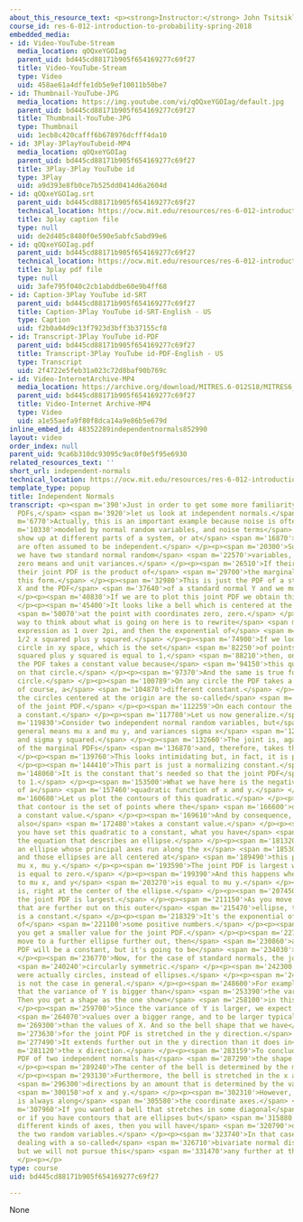 ```yaml
---
about_this_resource_text: <p><strong>Instructor:</strong> John Tsitsiklis</p>
course_id: res-6-012-introduction-to-probability-spring-2018
embedded_media:
- id: Video-YouTube-Stream
  media_location: qOQxeYGOIag
  parent_uid: bd445cd88171b905f654169277c69f27
  title: Video-YouTube-Stream
  type: Video
  uid: 458ae61a4dffe1db5e9ef10011b50be7
- id: Thumbnail-YouTube-JPG
  media_location: https://img.youtube.com/vi/qOQxeYGOIag/default.jpg
  parent_uid: bd445cd88171b905f654169277c69f27
  title: Thumbnail-YouTube-JPG
  type: Thumbnail
  uid: 1ecb8c420cafff6b678976dcfff4da10
- id: 3Play-3PlayYouTubeid-MP4
  media_location: qOQxeYGOIag
  parent_uid: bd445cd88171b905f654169277c69f27
  title: 3Play-3Play YouTube id
  type: 3Play
  uid: a9d393e8fb0ce7b525dd0414d6a2604d
- id: qOQxeYGOIag.srt
  parent_uid: bd445cd88171b905f654169277c69f27
  technical_location: https://ocw.mit.edu/resources/res-6-012-introduction-to-probability-spring-2018/part-i-the-fundamentals/independent-normals/qOQxeYGOIag.srt
  title: 3play caption file
  type: null
  uid: de2d405c8480f0e590e5abfc5abd99e6
- id: qOQxeYGOIag.pdf
  parent_uid: bd445cd88171b905f654169277c69f27
  technical_location: https://ocw.mit.edu/resources/res-6-012-introduction-to-probability-spring-2018/part-i-the-fundamentals/independent-normals/qOQxeYGOIag.pdf
  title: 3play pdf file
  type: null
  uid: 3afe795f040c2cb1abddbe60e9b4ff68
- id: Caption-3Play YouTube id-SRT
  parent_uid: bd445cd88171b905f654169277c69f27
  title: Caption-3Play YouTube id-SRT-English - US
  type: Caption
  uid: f2b0a04d9c13f7923d3bff3b37155cf8
- id: Transcript-3Play YouTube id-PDF
  parent_uid: bd445cd88171b905f654169277c69f27
  title: Transcript-3Play YouTube id-PDF-English - US
  type: Transcript
  uid: 2f4722e5feb31a023c72d8baf90b769c
- id: Video-InternetArchive-MP4
  media_location: https://archive.org/download/MITRES.6-012S18/MITRES6_012S18_L10-07_300k.mp4
  parent_uid: bd445cd88171b905f654169277c69f27
  title: Video-Internet Archive-MP4
  type: Video
  uid: a1e55aefa9f80f8dca14a9e86b5e679d
inline_embed_id: 48352289independentnormals852990
layout: video
order_index: null
parent_uid: 9ca6b310dc93095c9ac0f0e5f95e6930
related_resources_text: ''
short_url: independent-normals
technical_location: https://ocw.mit.edu/resources/res-6-012-introduction-to-probability-spring-2018/part-i-the-fundamentals/independent-normals
template_type: popup
title: Independent Normals
transcript: <p><span m='390'>Just in order to get some more familiarity with joint
  PDFs,</span> <span m='3920'>let us look at independent normals.</span> </p><p><span
  m='6770'>Actually, this is an important example because noise is often</span> <span
  m='10330'>modeled by normal random variables, and noise terms</span> <span m='13580'>that
  show up at different parts of a system, or at</span> <span m='16870'>different times,
  are often assumed to be independent.</span> </p><p><span m='20300'>Suppose that
  we have two standard normal random</span> <span m='22570'>variables, X and Y, with
  zero means and unit variances.</span> </p><p><span m='26510'>If their independent,
  their joint PDF is the product of</span> <span m='29700'>the marginal PDFs and takes
  this form.</span> </p><p><span m='32980'>This is just the PDF of a standard normal
  X and the PDF</span> <span m='37640'>of a standard normal Y and we multiply them.</span>
  </p><p><span m='40830'>If we are to plot this joint PDF we obtain this figure.</span>
  </p><p><span m='45400'>It looks like a bell which is centered at the origin--</span>
  <span m='50070'>at the point with coordinates zero, zero.</span> </p><p><span m='53500'>One
  way to think about what is going on here is to rewrite</span> <span m='58150'>this
  expression as 1 over 2pi, and then the exponential of</span> <span m='65980'>minus
  1/2 x squared plus y squared.</span> </p><p><span m='74900'>If we look at the unit
  circle in xy space, which is the set</span> <span m='82250'>of points at which x
  squared plus y squared is equal to 1,</span> <span m='88210'>then, on that circle,
  the PDF takes a constant value because</span> <span m='94150'>this quantity is constant
  on that circle.</span> </p><p><span m='97370'>And the same is true for any other
  circle.</span> </p><p><span m='100789'>On any circle the PDF takes a constant value,
  of course, a</span> <span m='104870'>different constant.</span> </p><p><span m='106450'>So
  the circles centered at the origin are the so-called</span> <span m='109991'>contours
  of the joint PDF.</span> </p><p><span m='112259'>On each contour the joint PDF is
  a constant.</span> </p><p><span m='117780'>Let us now generalize.</span> </p><p><span
  m='119830'>Consider two independent normal random variables, but</span> <span m='123110'>with
  general means mu x and mu y, and variances sigma x</span> <span m='129340'>squared
  and sigma y squared.</span> </p><p><span m='132660'>The joint is, again, the product
  of the marginal PDFs</span> <span m='136870'>and, therefore, takes this form.</span>
  </p><p><span m='139760'>This looks intimidating but, in fact, it is pretty simple.</span>
  </p><p><span m='144410'>This part is just a normalizing constant.</span> </p><p><span
  m='148060'>It is the constant that's needed so that the joint PDF</span> <span m='150770'>integrates
  to 1.</span> </p><p><span m='153500'>What we have here is the negative exponential
  of a</span> <span m='157460'>quadratic function of x and y.</span> </p><p><span
  m='160680'>Let us plot the contours of this quadratic.</span> </p><p><span m='163710'>Remember
  that contour is the set of points where the</span> <span m='166600'>quadratic takes
  a constant value.</span> </p><p><span m='169610'>And by consequence, the joint PDF
  also</span> <span m='172480'>takes a constant value.</span> </p><p><span m='174910'>If
  you have set this quadratic to a constant, what you have</span> <span m='178740'>is
  the equation that describes an ellipse.</span> </p><p><span m='181320'>And it is
  an ellipse whose principal axes run along the x</span> <span m='185300'>and y directions,
  and those ellipses are all centered at</span> <span m='189490'>this particular point,
  mu x, mu y.</span> </p><p><span m='193590'>The joint PDF is largest when the exponent
  is equal to zero.</span> </p><p><span m='199390'>And this happens when x is equal
  to mu x, and y</span> <span m='203270'>is equal to mu y.</span> </p><p><span m='204760'>That
  is, right at the center of the ellipse.</span> </p><p><span m='207450'>That's where
  the joint PDF is largest.</span> </p><p><span m='211150'>As you move to ellipses
  that are further out on this outer</span> <span m='215470'>ellipse, this expression
  is a constant.</span> </p><p><span m='218329'>It's the exponential of the negative
  of</span> <span m='221100'>some positive numbers.</span> </p><p><span m='223260'>So
  you get a smaller value for the joint PDF.</span> </p><p><span m='227540'>If you
  move to a further ellipse further out, then</span> <span m='230860'>again, the joint
  PDF will be a constant, but it's going to be</span> <span m='234030'>a smaller constant.</span>
  </p><p><span m='236770'>Now, for the case of standard normals, the joint PDF was</span>
  <span m='240240'>circularly symmetric.</span> </p><p><span m='242300'>The contours
  were actually circles, instead of ellipses.</span> </p><p><span m='246300'>But this
  is not the case in general.</span> </p><p><span m='248600'>For example, suppose
  that the variance of Y is bigger than</span> <span m='253390'>the variance of X.
  Then you get a shape as the one shown</span> <span m='258100'>in this figure.</span>
  </p><p><span m='259700'>Since the variance of Y is larger, we expect Y to take</span>
  <span m='264070'>values over a bigger range, and to be larger typically</span> <span
  m='269300'>than the values of X. And so the bell shape that we have</span> <span
  m='273630'>for the joint PDF is stretched in the y direction.</span> </p><p><span
  m='277490'>It extends further out in the y direction than it does in</span> <span
  m='281120'>the x direction.</span> </p><p><span m='283159'>To conclude, the joint
  PDF of two independent normals has</span> <span m='287290'>the shape of a bell.</span>
  </p><p><span m='289240'>The center of the bell is determined by the means.</span>
  </p><p><span m='293130'>Furthermore, the bell is stretched in the x and y</span>
  <span m='296300'>directions by an amount that is determined by the variances</span>
  <span m='300150'>of x and y.</span> </p><p><span m='302310'>However, the stretching
  is always along</span> <span m='305580'>the coordinate axes.</span> </p><p><span
  m='307960'>If you wanted a bell that stretches in some diagonal</span> <span m='311610'>direction,
  or if you have contours that are ellipses but</span> <span m='315880'>with some
  different kinds of axes, then you will have</span> <span m='320790'>dependence between
  the two random variables.</span> </p><p><span m='323740'>In that case, we will be
  dealing with a so-called</span> <span m='326710'>bivariate normal distribution,
  but we will not pursue this</span> <span m='331470'>any further at this point.</span>
  </p><p></p>
type: course
uid: bd445cd88171b905f654169277c69f27

---
```

None